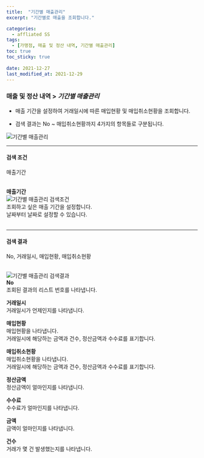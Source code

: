 ```yaml
---
title:  "기간별 매출관리"
excerpt: "기간별로 매출을 조회합니다."

categories:
  - affliated SS
tags:
  - [가맹점, 매출 및 정산 내역, 기간별 매출관리]
toc: true
toc_sticky: true
 
date: 2021-12-27
last_modified_at: 2021-12-29
---
```

### 매출 및 정산 내역 > *기간별 매출관리*
- 매출 기간을 설정하여 거래일시에 따른 매입현황 및 매입취소현황을 조회합니다.

- 검색 결과는 No ~ 매입취소현황까지 4가지의 항목들로 구분됩니다.

![기간별 매출관리](https://user-images.githubusercontent.com/95394003/147636819-be321c57-57bf-44d1-8c95-fb84b63a34db.jpeg)
<br>

---

#### 검색 조건
매출기간<br>
<br>

**매출기간**<br>
![기간별 매출관리 검색조건](https://user-images.githubusercontent.com/95394003/147636826-00031db5-0d29-4dad-98fc-f55cfe515149.jpeg)<br>
조회하고 싶은 매출 기간을 설정합니다.<br>날짜부터 날짜로 설정할 수 있습니다.
<br>
<br>

---

#### 검색 결과
No, 거래일시, 매입현황, 매입취소현황<br>
<br>

![기간별 매출관리 검색결과](https://user-images.githubusercontent.com/95394003/147636830-b8f4dc50-f8ad-4b82-8761-c559fe3dbb1e.jpeg)<br>
**No**<br>
조회된 결과의 리스트 번호를 나타냅니다.

**거래일시**<br>
거래일시가 언제인지를 나타냅니다.

**매입현황**<br>
매입현황을 나타냅니다.<br>
거래일시에 해당하는 금액과 건수, 정산금액과 수수료를 표기합니다.

**매입취소현황**<br>
매입취소현황을 나타냅니다.<br>
거래일시에 해당하는 금액과 건수, 정산금액과 수수료를 표기합니다.

**정산금액**<br>
정산금액이 얼마인지를 나타냅니다.

**수수료**<br>
수수료가 얼마인지를 나타냅니다.

**금액**<br>
금액이 얼마인지를 나타냅니다.

**건수**<br>
거래가 몇 건 발생했는지를 나타냅니다.